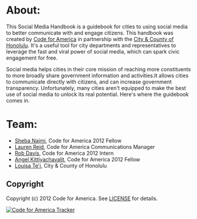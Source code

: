 <h1>About:</h1> 
<p>This Social Media Handbook is a guidebook for cities to using social media to better communicate with and engage citizens. This handbook was created by <a href="http://codeforamerica.org">Code for America</a> in partnership with the <a href="http://honolulu.gov">City & County of Honolulu</a>. It's a useful tool for city departments and representatives to leverage the fast and viral power of social media, which can spark civic engagement for free. </p>

<p>Social media helps cities in their core mission of reaching more constituents to more broadly share government information and activities.It allows cities to communicate directly with citizens, and can increase government transparency. Unfortunately, many cities aren't equipped to make the best use of social media to unlock its real potential. Here's where the guidebook comes in.</p>

<h1>Team:</h1>
<ul><li><a href="http://codeforamerica.org/author/sheba/">Sheba Najmi</a>, Code for America 2012 Fellow</li>
<li><a href="http://codeforamerica.org/author/lr/">Lauren Reid</a>, Code for America Communications Manager</li>
<li><a href="http://codeforamerica.org/author/rob-davis">Rob Davis</a>, Code for America 2012 Intern</li>
<li><a href="http://codeforamerica.org/2012-fellows/#Angel Kittiyachavalit">Angel Kittiyachavalit</a>, Code for America 2012 Fellow</li>
<li><a href="https://twitter.com/KiwiDiva">Louisa Te'i</a>, City & County of Honolulu</li></ul>

## Copyright
Copyright (c) 2012 Code for America. See [LICENSE][] for details.

[license]: https://github.com/codeforamerica/cfa_template/blob/master/LICENSE.mkd

[![Code for America Tracker](http://stats.codeforamerica.org/codeforamerica/hnl-social-media-handbook.png)][tracker]

[tracker]: http://stats.codeforamerica.org/projects/hnl-social-media-handbook 
